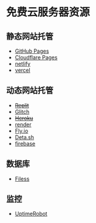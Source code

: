 # 免费云服务器资源

## 静态网站托管

- [GitHub Pages](https://docs.github.com/en/pages/getting-started-with-github-pages/about-github-pages#guidelines-for-using-github-pages)
- [Cloudflare Pages](https://developers.cloudflare.com/pages/platform/limits)
- [netlify](https://www.netlify.com/pricing)
- [vercel](https://vercel.com/docs/platform/limits)

## 动态网站托管

- ~~[Replit](https://replit.com)~~
- [Glitch](https://glitch.com)
- ~~[Heroku](https://heroku.com)~~
- [render](https://render.com)
- [Fly.io](https://fly.io/)
- [Deta.sh](https://www.deta.sh)
- [firebase](https://firebase.google.com)

## 数据库

- [Filess](https://www.filess.io)

## 监控

- [UptimeRobot](https://uptimerobot.com)
